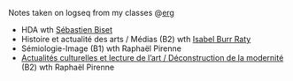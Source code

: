 Notes taken on logseq from my classes @[erg](https://wiki.erg.be/m/)
- HDA wth [Sébastien Biset](https://sebastien-biset.xyz/)
- Histoire et actualité des arts / Médias (B2) wth [Isabel Burr Raty](https://www.isabel-burr-raty.com/)
- Sémiologie-Image (B1) wth Raphaël Pirenne
- [Actualités culturelles et lecture de l’art / Déconstruction de la modernité](https://wiki.erg.be/m/#Actualit%C3%A9s_culturelles_et_lecture_de_l%E2%80%99art_/_D%C3%A9construction_de_la_modernit%C3%A9_(B2)) (B2) wth Raphaël Pirenne